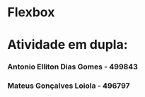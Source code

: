 # Flexbox

# Atividade em dupla:

### Antonio Elliton Dias Gomes - 499843
### Mateus Gonçalves Loiola  - 496797
